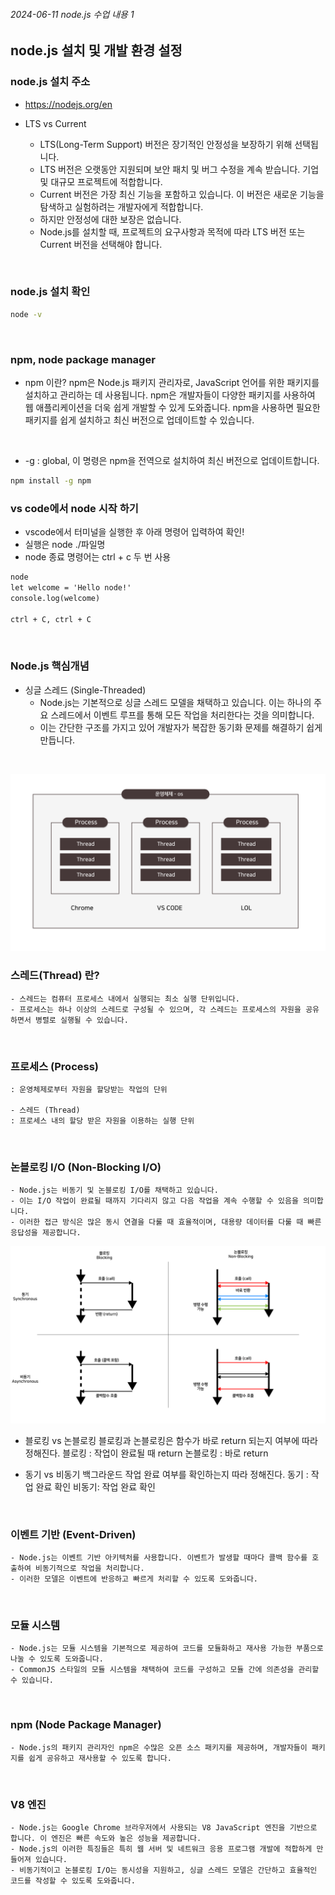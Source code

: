 ###### 2024-06-11 node.js 수업 내용 1

## node.js 설치 및 개발 환경 설정 <br> 

### node.js 설치 주소

- https://nodejs.org/en

- LTS vs Current
    - LTS(Long-Term Support) 버전은 장기적인 안정성을 보장하기 위해 선택됩니다. <br>
    - LTS 버전은 오랫동안 지원되며 보안 패치 및 버그 수정을 계속 받습니다. 기업 및 대규모 프로젝트에 적합합니다. <br>
    - Current 버전은 가장 최신 기능을 포함하고 있습니다. 이 버전은 새로운 기능을 탐색하고 실험하려는 개발자에게 적합합니다. <br>
    - 하지만 안정성에 대한 보장은 없습니다. <br>
    - Node.js를 설치할 때, 프로젝트의 요구사항과 목적에 따라 LTS 버전 또는 Current 버전을 선택해야 합니다. <br>
<br>


### node.js 설치 확인

``` cmd
node -v
```
<br>

### npm, node package manager <br>
- npm 이란?
    npm은 Node.js 패키지 관리자로, JavaScript 언어를 위한 패키지를 설치하고 관리하는 데 사용됩니다. 
    npm은 개발자들이 다양한 패키지를 사용하여 웹 애플리케이션을 더욱 쉽게 개발할 수 있게 도와줍니다. 
    npm을 사용하면 필요한 패키지를 쉽게 설치하고 최신 버전으로 업데이트할 수 있습니다.
<br>

- -g : global, 이 명령은 npm을 전역으로 설치하여 최신 버전으로 업데이트합니다.
``` cmd 
npm install -g npm
```

### vs code에서 node 시작 하기 <br>
- vscode에서 터미널을 실행한 후 아래 명령어 입력하여 확인!
- 실행은 node ./파일명
- node 종료 명령어는 ctrl + c 두 번 사용
``` cmd
node
let welcome = 'Hello node!'
console.log(welcome)

ctrl + C, ctrl + C
```
<br>

### Node.js 핵심개념 <br>
- 싱글 스레드 (Single-Threaded)
    - Node.js는 기본적으로 싱글 스레드 모델을 채택하고 있습니다. 이는 하나의 주요 스레드에서 이벤트 루프를 통해 모든 작업을 처리한다는 것을 의미합니다.
    - 이는 간단한 구조를 가지고 있어 개발자가 복잡한 동기화 문제를 해결하기 쉽게 만듭니다.
<br>

![스레드](./img/threadImg.jpg)
### 스레드(Thread) 란? <br>
    - 스레드는 컴퓨터 프로세스 내에서 실행되는 최소 실행 단위입니다. 
    - 프로세스는 하나 이상의 스레드로 구성될 수 있으며, 각 스레드는 프로세스의 자원을 공유하면서 병렬로 실행될 수 있습니다.
<br>

### 프로세스 (Process) <br>
    : 운영체제로부터 자원을 할당받는 작업의 단위
    
    - 스레드 (Thread)
    : 프로세스 내의 할당 받은 자원을 이용하는 실행 단위
<br>

### 논블로킹 I/O (Non-Blocking I/O) <br>

    - Node.js는 비동기 및 논블로킹 I/O를 채택하고 있습니다. 
    - 이는 I/O 작업이 완료될 때까지 기다리지 않고 다음 작업을 계속 수행할 수 있음을 의미합니다.
    - 이러한 접근 방식은 많은 동시 연결을 다룰 때 효율적이며, 대용량 데이터를 다룰 때 빠른 응답성을 제공합니다.
![논블로킹](./img/non-blocking.jpg)


- 블로킹 vs 논블로킹
    블로킹과 논블로킹은 함수가 바로 return 되는지 여부에 따라 정해진다.
    블로킹 : 작업이 완료될 때 return
    논블로킹 : 바로 return

- 동기 vs 비동기
    백그라운드 작업 완료 여부를 확인하는지 따라 정해진다.
    동기 :  작업 완료 확인
    비동기: 작업 완료 확인 
<br>

### 이벤트 기반 (Event-Driven) <br>
    - Node.js는 이벤트 기반 아키텍처를 사용합니다. 이벤트가 발생할 때마다 콜백 함수를 호출하여 비동기적으로 작업을 처리합니다.
    - 이러한 모델은 이벤트에 반응하고 빠르게 처리할 수 있도록 도와줍니다.
<br>

### 모듈 시스템 <br>
    - Node.js는 모듈 시스템을 기본적으로 제공하여 코드를 모듈화하고 재사용 가능한 부품으로 나눌 수 있도록 도와줍니다.
    - CommonJS 스타일의 모듈 시스템을 채택하여 코드를 구성하고 모듈 간에 의존성을 관리할 수 있습니다.
<br>

### npm (Node Package Manager) <br>
    - Node.js의 패키지 관리자인 npm은 수많은 오픈 소스 패키지를 제공하며, 개발자들이 패키지를 쉽게 공유하고 재사용할 수 있도록 합니다.
<br>

### V8 엔진 <br>
    - Node.js는 Google Chrome 브라우저에서 사용되는 V8 JavaScript 엔진을 기반으로 합니다. 이 엔진은 빠른 속도와 높은 성능을 제공합니다.
    - Node.js의 이러한 특징들은 특히 웹 서버 및 네트워크 응용 프로그램 개발에 적합하게 만들어져 있습니다. 
    - 비동기적이고 논블로킹 I/O는 동시성을 지원하고, 싱글 스레드 모델은 간단하고 효율적인 코드를 작성할 수 있도록 도와줍니다.
<br>